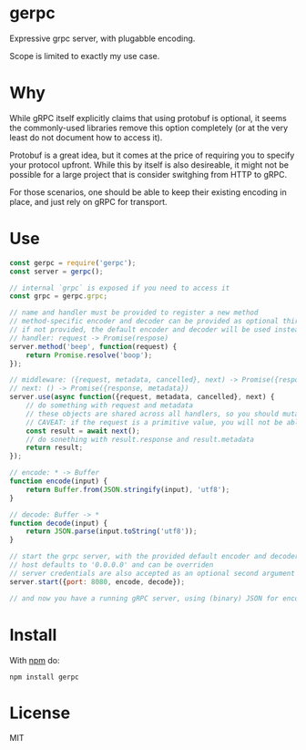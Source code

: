 # gerpc

Expressive grpc server, with plugabble encoding.

Scope is limited to exactly my use case.

# Why

While gRPC itself explicitly claims that using protobuf is optional, it seems the commonly-used libraries remove this option completely (or at the very least do not document how to access it).

Protobuf is a great idea, but it comes at the price of requiring you to specify your protocol upfront. While this by itself is also desireable, it might not be possible for a large project that is consider switghing from HTTP to gRPC.

For those scenarios, one should be able to keep their existing encoding in place, and just rely on gRPC for transport.

# Use

```js
const gerpc = require('gerpc');
const server = gerpc();

// internal `grpc` is exposed if you need to access it
const grpc = gerpc.grpc;

// name and handler must be provided to register a new method
// method-specific encoder and decoder can be provided as optional third and fourth parameters, respectively
// if not provided, the default encoder and decoder will be used instead
// handler: request -> Promise(respose)
server.method('beep', function(request) {
    return Promise.resolve('boop');
});

// middleware: ({request, metadata, cancelled}, next) -> Promise({response, metadata})
// next: () -> Promise({response, metadata})
server.use(async function({request, metadata, cancelled}, next) {
    // do something with request and metadata
    // these objects are shared across all handlers, so you should mutate them
    // CAVEAT: if the request is a primitive value, you will not be able to mutate it
    const result = await next();
    // do sonething with result.response and result.metadata
    return result;
});

// encode: * -> Buffer
function encode(input) {
    return Buffer.from(JSON.stringify(input), 'utf8');
}

// decode: Buffer -> *
function decode(input) {
    return JSON.parse(input.toString('utf8'));
}

// start the grpc server, with the provided default encoder and decoder
// host defaults to '0.0.0.0' and can be overriden
// server credentials are also accepted as an optional second argument
server.start({port: 8080, encode, decode});

// and now you have a running gRPC server, using (binary) JSON for encoding/decoding its messages
```

# Install
With [npm](https://npmjs.org) do:

```
npm install gerpc
```

# License

MIT
